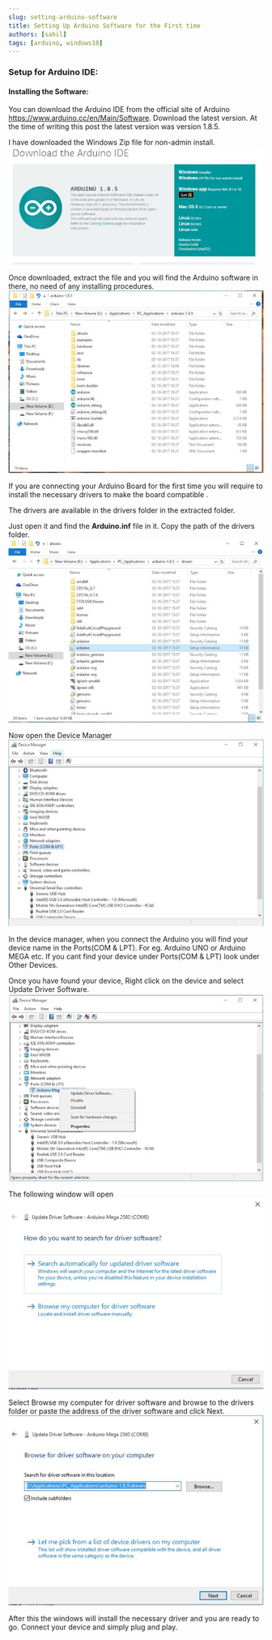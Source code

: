 ```yaml
---
slug: setting-arduino-software
title: Setting Up Arduino Software for the First time
authors: [sahil]
tags: [arduino, windows10]
---
```


### Setup for Arduino IDE:

#### Installing the Software:

You can download the Arduino IDE from the official site of Arduino https://www.arduino.cc/en/Main/Software. Download the latest version. At the time of writing this post the latest version was version 1.8.5.

<!-- truncate -->

I have downloaded the Windows Zip file for non-admin install.   
![Download Arduino](./download-arduino.jpg)

Once downloaded, extract the file and you will find the Arduino software in there, no need of any installing procedures.   
![File Explorer](./file-explorer.jpg)

If you are connecting your Arduino Board for the first time you will require to install the necessary drivers to make the board compatible .

The drivers are available in the drivers folder in the extracted folder.

Just open it and find the **Arduino.inf** file in it. Copy the path of the drivers folder.   
![Drivers](./drivers.jpg)

Now open the Device Manager   
![Device Manager](./device-manager.jpg)

In the device manager, when you connect the Arduino you will find your device name in the Ports(COM & LPT). For eg. Arduino UNO or Arduino MEGA etc. If you cant find your device under Ports(COM & LPT) look under Other Devices.

Once you have found your device, Right click on the device and select Update Driver Software.   
![Device Manager](./device-manager-2.jpg)

The following window will open   
![Update Driver](./update-driver.jpg)

Select Browse my computer for driver software and browse to the drivers folder or paste the address of the driver software and click Next.   
![Update Driver 2](./update-driver-2.jpg)

After this the windows will install the necessary driver and you are ready to go. Connect your device and simply plug and play.

